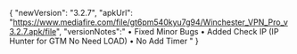 { "newVersion": "3.2.7", "apkUrl": "https://www.mediafire.com/file/gt6pm540kyu7g94/Winchester_VPN_Pro_v3.2.7.apk/file", "versionNotes":" • Fixed Minor Bugs • Added Check IP (IP Hunter for GTM No Need LOAD) • No Add Timer " }

